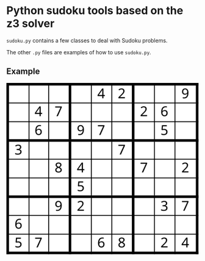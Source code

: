 # Python sudoku tools based on the z3 solver

`sudoku.py` contains a few classes to deal with Sudoku problems.

The other `.py` files are examples of how to use `sudoku.py`.


## Example

![Example puzzle](./Sudoku.svg)

